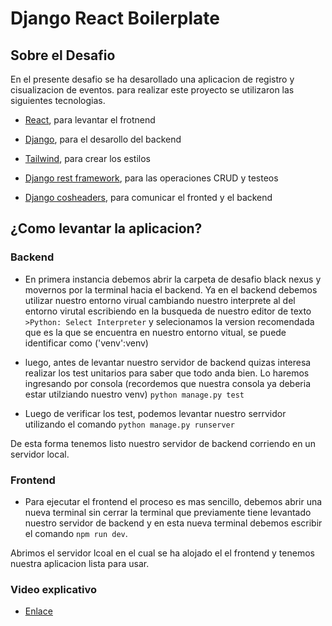 # Django React Boilerplate

## Sobre el Desafio

En el presente desafio se ha desarollado una aplicacion de registro y cisualizacion de eventos. para realizar este proyecto se utilizaron las siguientes tecnologias.

-   [React](https://react.dev/), para levantar el frotnend
-   [Django](https://www.djangoproject.com/), para el desarollo del backend

-   [Tailwind](https://tailwindcss.com/), para crear los estilos
-   [Django rest framework](https://www.django-rest-framework.org/), para las operaciones CRUD y testeos
-   [Django cosheaders](https://pypi.org/project/django-cors-headers/), para comunicar el fronted y el backend


## ¿Como levantar la aplicacion?

### Backend

- En primera instancia debemos abrir la carpeta de desafio black nexus y movernos por la terminal hacia el backend. Ya en el backend debemos utilizar nuestro entorno virual cambiando nuestro interprete al del entorno virutal escribiendo en la busqueda de nuestro editor de texto `>Python: Select Interpreter` y selecionamos la version recomendada que es la que se encuentra en nuestro entorno vitual, se puede identificar como ('venv':venv)

- luego, antes de levantar nuestro servidor de backend quizas interesa realizar los test unitarios para saber que todo anda bien. Lo haremos ingresando por consola (recordemos que nuestra consola ya deberia estar utilziando nuestro venv) `python manage.py test`

- Luego de verificar los test, podemos levantar nuestro serrvidor utilizando el comando `python manage.py runserver`

De esta forma tenemos listo nuestro servidor de backend corriendo en un servidor local.

### Frontend

- Para ejecutar el frontend el proceso es mas sencillo, debemos abrir una nueva terminal sin cerrar la terminal que previamente tiene levantado nuestro servidor de backend y en esta nueva terminal debemos escribir el comando `npm run dev`.

Abrimos el servidor lcoal en el cual se ha alojado el el frontend y tenemos nuestra aplicacion lista para usar.

### Video explicativo

- [Enlace](https://www.youtube.com/watch?v=HPfyc3x3VXE)



